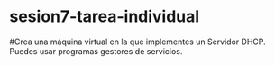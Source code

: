 # sesion7-tarea-individual
#Crea una máquina virtual en la que implementes un Servidor DHCP. Puedes usar programas gestores de servicios.
